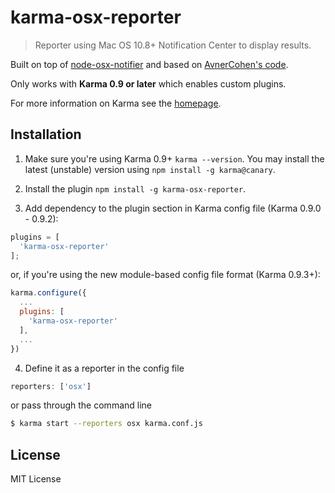 # karma-osx-reporter

> Reporter using Mac OS 10.8+ Notification Center to display results.

Built on top of [node-osx-notifier] and based on [AvnerCohen's code].

Only works with **Karma 0.9 or later** which enables custom plugins.

For more information on Karma see the [homepage].


## Installation

1. Make sure you're using Karma 0.9+ `karma --version`. You may install the latest (unstable) version using `npm install -g karma@canary`.

2. Install the plugin `npm install -g karma-osx-reporter`.

3. Add dependency to the plugin section in Karma config file (Karma 0.9.0 - 0.9.2):

  ```js
  plugins = [
    'karma-osx-reporter'
  ];

  ```

  or, if you're using the new module-based config file format (Karma 0.9.3+):

  ```js
  karma.configure({
    ...
    plugins: [
      'karma-osx-reporter'
    ],
    ...
  })
  ```

4. Define it as a reporter in the config file

  ```js
  reporters: ['osx']
  ```

  or pass through the command line

  ```sh
  $ karma start --reporters osx karma.conf.js
  ```


## License

MIT License


[node-osx-notifier]: https://github.com/azoff/node-osx-notifier
[AvnerCohen's code]: https://github.com/karma-runner/karma/commit/ffd48a7f9aa7bc9a27516393d4d592edc6b628f7
[homepage]: http://karma-runner.github.io
